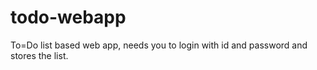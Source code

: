 # todo-webapp
To=Do list based web app, needs you to login with id and password and stores the list.
